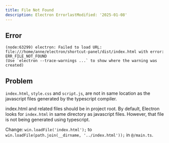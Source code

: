 ```yaml
---
title: File Not Found
description: Electron ErrorlastModified: '2025-01-08'
---
```


## Error

```log
(node:63299) electron: Failed to load URL: file:///home/anne/electron/shortcut-panel/dist/index.html with error: ERR_FILE_NOT_FOUND
(Use `electron --trace-warnings ...` to show where the warning was created)
```

## Problem

`index.html`, `style.css` and `script.js`, are not in same location as the javascript files generated by the typescript compiler.

index.html and related files should be in project root.  By default, Electron looks for `index.html` in same directory as  javascript files. However, that file is not being generated using typescript.

Change: `win.loadFile('index.html');` to `win.loadFile(path.join(__dirname, '../index.html'));` in `@/main.ts`.
